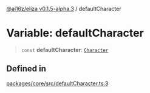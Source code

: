 [@ai16z/eliza v0.1.5-alpha.3](../index.md) / defaultCharacter

# Variable: defaultCharacter

> `const` **defaultCharacter**: [`Character`](../type-aliases/Character.md)

## Defined in

[packages/core/src/defaultCharacter.ts:3](https://github.com/skundu42/Eliza-social-test-agent/blob/main/packages/core/src/defaultCharacter.ts#L3)
